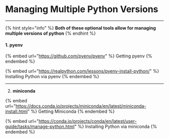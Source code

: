 # Managing Multiple Python Versions

***

{% hint style="info" %}
**Both of these optional tools allow for managing multiple versions of python**
{% endhint %}

#### 1. pyenv

{% embed url="https://github.com/pyenv/pyenv" %}
Getting pyenv
{% endembed %}

{% embed url="https://realpython.com/lessons/pyenv-install-python/" %}
Installing Python via pyenv
{% endembed %}

***

2. **miniconda**

{% embed url="https://docs.conda.io/projects/miniconda/en/latest/miniconda-install.html" %}
Getting Miniconda
{% endembed %}

{% embed url="https://conda.io/projects/conda/en/latest/user-guide/tasks/manage-python.html" %}
Installing Python via miniconda
{% endembed %}
